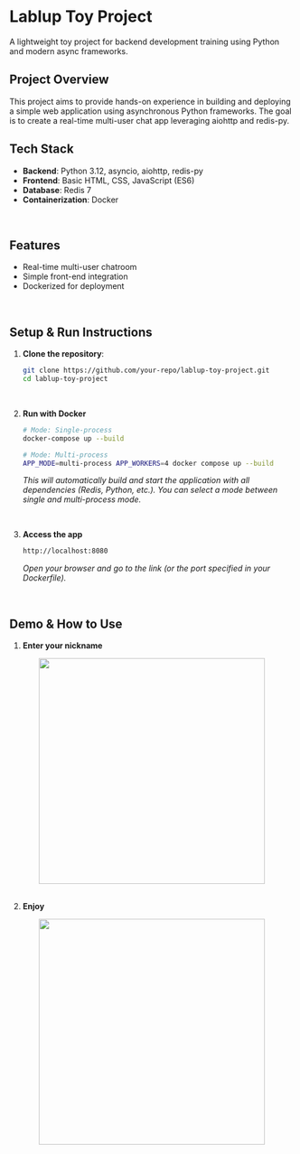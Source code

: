 # Lablup Toy Project
A lightweight toy project for backend development training using Python and modern async frameworks.
<br>

## Project Overview
This project aims to provide hands-on experience in building and deploying a simple web application using asynchronous Python frameworks. The goal is to create a real-time multi-user chat app leveraging aiohttp and redis-py.
<br>

## Tech Stack
- **Backend**: Python 3.12, asyncio, aiohttp, redis-py
- **Frontend**: Basic HTML, CSS, JavaScript (ES6)
- **Database**: Redis 7
- **Containerization**: Docker
<br>

## Features
- Real-time multi-user chatroom
- Simple front-end integration
- Dockerized for deployment
<br>

## Setup & Run Instructions
1. **Clone the repository**:
   ```bash
   git clone https://github.com/your-repo/lablup-toy-project.git
   cd lablup-toy-project
   ```
<br>

2. **Run with Docker**
   ```bash
   # Mode: Single-process
   docker-compose up --build

   # Mode: Multi-process
   APP_MODE=multi-process APP_WORKERS=4 docker compose up --build
   ```
   *This will automatically build and start the application with all dependencies (Redis, Python, etc.).*
   *You can select a mode between single and multi-process mode.*
<br>

3. **Access the app**
   ```bash
   http://localhost:8080
   ```
   *Open your browser and go to the link (or the port specified in your Dockerfile).*
<br>

## Demo & How to Use
1. **Enter your nickname**
<div align="center">
    <img src="https://github.com/user-attachments/assets/2c1a2cd7-da6d-4009-94c4-2f9920625c46" width="400">
</div>
<br>

2. **Enjoy**
<div align="center">
    <img src="https://github.com/user-attachments/assets/05c4e392-cb08-4f68-91cd-b84c2fec8466" width="400">
</div>